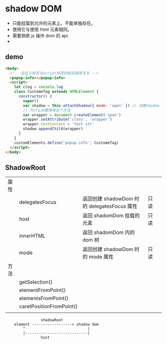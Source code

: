# shadow DOM

- 只能挂载到允许的元素上。不能单独存在。
- 使用它与使用 html 元素相同。
- 需要熟练 js 操作 dom 的 api.
-

## demo

```html
<body>
  <!-- 自定义标签与script标签的前后顺序无关 -->
  <popup-info></popup-info>
  <script>
    let clog = console.log
    class CustomeTag extends HTMLElement {
      constructor() {
        super()
        var shadow = this.attachShadow({ mode: 'open' }) // 创建shadow dom元素
        // 为什么非要使用这个方法
        var wrapper = document.createElement('span')
        wrapper.setAttribute('class', 'wrapper')
        wrapper.textContent = 'text str'
        shadow.appendChild(wrapper)
      }
    }
    customElements.define('popup-info', CustomeTag)
  </script>
</body>
```

## ShadowRoot

|      |                          |                                             |      |     |
| ---- | ------------------------ | ------------------------------------------- | ---- | --- |
| 属性 |                          |                                             |      |     |
|      | delegatesFocus           | 返回创建 shadowDom 时的 delegatesFocus 属性 | 只读 |     |
|      | host                     | 返回 shadomDom 挂载的元素                   | 只读 |     |
|      | innerHTML                | 返回 shadomDom 内的 dom 树                  |      |     |
|      | mode                     | 返回创建 shadowDom 时的 mode 属性           | 只读 |     |
| 方法 |                          |                                             |      |     |
|      | getSelection()           |                                             |      |     |
|      | elementFromPoint()       |                                             |      |     |
|      | elementsFromPoint()      |                                             |      |     |
|      | caretPositionFromPoint() |                                             |      |     |
|      |                          |                                             |      |     |

```
                shadowRoot
    element ------------------> shadow dom
        ^                            |
        |----------------------------|
                host
```
